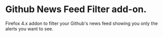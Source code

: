 # Github News Feed Filter add-on.

Firefox 4.x addon to filter your Github's news feed showing you only the alerts you want to see.
